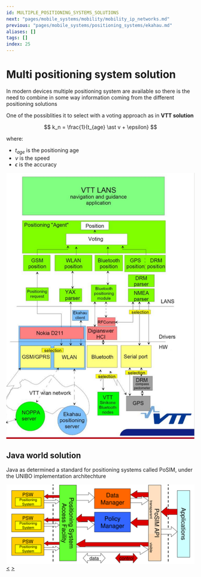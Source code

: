 ```yaml
---
id: MULTIPLE_POSITIONING_SYSTEMS_SOLUTIONS
next: "pages/mobile_systems/mobility/mobility_ip_networks.md"
previous: "pages/mobile_systems/positioning_systems/ekahau.md"
aliases: []
tags: []
index: 25
---
```


# Multi positioning system solution

In modern devices multiple positioning system are available so there is the need to combine in some way information coming from the different positioning solutions

One of the possiblities it to select with a voting approach as in **VTT solution**

$$
k_n = \frac{1}{t_{age} \ast v + \epsilon}
$$

where:
- $t_{age}$ is the positioning age
- $v$ is the speed
- $\epsilon$ is the accuracy

![](assets/mobile_systems/Pasted%20image%2020240609161400.png)

## Java world solution

Java as determined a standard for positioning systems called PoSIM, under the UNIBO implementation architechture

![](assets/mobile_systems/Pasted%20image%2020240609161539.png)
[<](pages/mobile_systems/positioning_systems/ekahau.md) [>](pages/mobile_systems/mobility/mobility_ip_networks.md)
